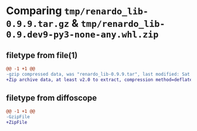 # Comparing `tmp/renardo_lib-0.9.9.tar.gz` & `tmp/renardo_lib-0.9.dev9-py3-none-any.whl.zip`

## filetype from file(1)

```diff
@@ -1 +1 @@
-gzip compressed data, was "renardo_lib-0.9.9.tar", last modified: Sat Apr 20 17:39:00 2024, max compression
+Zip archive data, at least v2.0 to extract, compression method=deflate
```

## filetype from diffoscope

```diff
@@ -1 +1 @@
-GzipFile
+ZipFile
```

